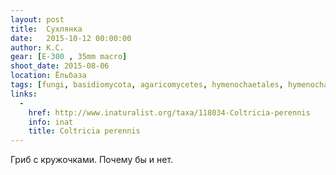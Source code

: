 ```yaml
---
layout: post
title:  Сухлянка
date:   2015-10-12 00:00:00
author: К.С.
gear: [E-300 , 35mm macro]
shoot_date: 2015-08-06
location: Ёльбаза
tags: [fungi, basidiomycota, agaricomycetes, hymenochaetales, hymenochaetaceae, coltricia, coltricia perennis]
links:
  -
    href: http://www.inaturalist.org/taxa/118034-Coltricia-perennis
    info: inat
    title: Coltricia perennis
---
```


Гриб с кружочками. Почему бы и нет.
